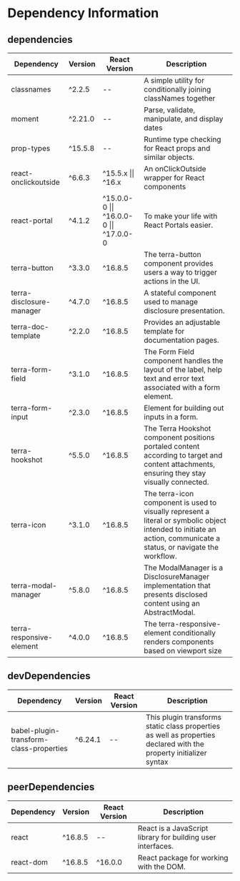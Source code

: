 # Dependency Information

## dependencies
| Dependency | Version | React Version | Description |
|-|-|-|-|
| classnames | ^2.2.5 | -- | A simple utility for conditionally joining classNames together |
| moment | ^2.21.0 | -- | Parse, validate, manipulate, and display dates |
| prop-types | ^15.5.8 | -- | Runtime type checking for React props and similar objects. |
| react-onclickoutside | ^6.6.3 | ^15.5.x \|\| ^16.x | An onClickOutside wrapper for React components |
| react-portal | ^4.1.2 | ^15.0.0-0 \|\| ^16.0.0-0 \|\| ^17.0.0-0 | To make your life with React Portals easier. |
| terra-button | ^3.3.0 | ^16.8.5 | The terra-button component provides users a way to trigger actions in the UI. |
| terra-disclosure-manager | ^4.7.0 | ^16.8.5 | A stateful component used to manage disclosure presentation. |
| terra-doc-template | ^2.2.0 | ^16.8.5 | Provides an adjustable template for documentation pages. |
| terra-form-field | ^3.1.0 | ^16.8.5 | The Form Field component handles the layout of the label, help text and error text associated with a form element. |
| terra-form-input | ^2.3.0 | ^16.8.5 | Element for building out inputs in a form. |
| terra-hookshot | ^5.5.0 | ^16.8.5 | The Terra Hookshot component positions portaled content according to target and content attachments, ensuring they stay visually connected. |
| terra-icon | ^3.1.0 | ^16.8.5 | The terra-icon component is used to visually represent a literal or symbolic object intended to initiate an action, communicate a status, or navigate the workflow. |
| terra-modal-manager | ^5.8.0 | ^16.8.5 | The ModalManager is a DisclosureManager implementation that presents disclosed content using an AbstractModal. |
| terra-responsive-element | ^4.0.0 | ^16.8.5 | The terra-responsive-element conditionally renders components based on viewport size |

## devDependencies
| Dependency | Version | React Version | Description |
|-|-|-|-|
| babel-plugin-transform-class-properties | ^6.24.1 | -- | This plugin transforms static class properties as well as properties declared with the property initializer syntax |

## peerDependencies
| Dependency | Version | React Version | Description |
|-|-|-|-|
| react | ^16.8.5 | -- | React is a JavaScript library for building user interfaces. |
| react-dom | ^16.8.5 | ^16.0.0 | React package for working with the DOM. |
